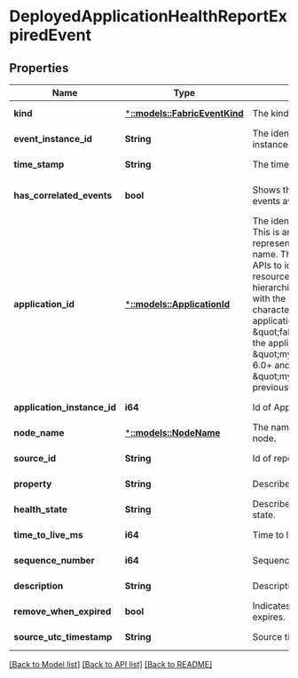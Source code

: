 # DeployedApplicationHealthReportExpiredEvent

## Properties
Name | Type | Description | Notes
------------ | ------------- | ------------- | -------------
**kind** | [***::models::FabricEventKind**](FabricEventKind.md) | The kind of FabricEvent. | [default to null]
**event_instance_id** | **String** | The identifier for the FabricEvent instance. | [default to null]
**time_stamp** | **String** | The time event was logged. | [default to null]
**has_correlated_events** | **bool** | Shows there is existing related events available. | [optional] [default to null]
**application_id** | [***::models::ApplicationId**](ApplicationId.md) | The identity of the application. This is an encoded representation of the application name. This is used in the REST APIs to identify the application resource. Starting in version 6.0, hierarchical names are delimited with the \&quot;\\~\&quot; character. For example, if the application name is \&quot;fabric:/myapp/app1\&quot;, the application identity would be \&quot;myapp\\~app1\&quot; in 6.0+ and \&quot;myapp/app1\&quot; in previous versions. | [default to null]
**application_instance_id** | **i64** | Id of Application instance. | [default to null]
**node_name** | [***::models::NodeName**](NodeName.md) | The name of a Service Fabric node. | [default to null]
**source_id** | **String** | Id of report source. | [default to null]
**property** | **String** | Describes the property. | [default to null]
**health_state** | **String** | Describes the property health state. | [default to null]
**time_to_live_ms** | **i64** | Time to live in milli-seconds. | [default to null]
**sequence_number** | **i64** | Sequence number of report. | [default to null]
**description** | **String** | Description of report. | [default to null]
**remove_when_expired** | **bool** | Indicates the removal when it expires. | [default to null]
**source_utc_timestamp** | **String** | Source time. | [default to null]

[[Back to Model list]](../README.md#documentation-for-models) [[Back to API list]](../README.md#documentation-for-api-endpoints) [[Back to README]](../README.md)


